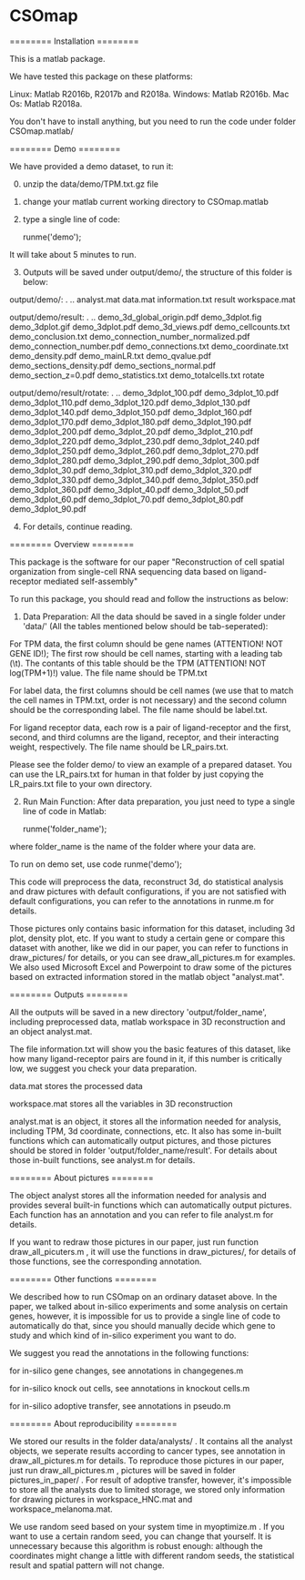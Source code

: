 # CSOmap
======== Installation ========

This is a matlab package. 

We have tested this package on these platforms:

Linux: Matlab R2016b, R2017b and R2018a.
Windows: Matlab R2016b.
Mac Os: Matlab R2018a.

You don't have to install anything, but you need to run the code under folder CSOmap.matlab/

======== Demo ========

We have provided a demo dataset, to run it:

0. unzip the data/demo/TPM.txt.gz file

1. change your matlab current working directory to CSOmap.matlab

2. type a single line of code:

	runme('demo');

It will take about 5 minutes to run.

3. Outputs will be saved under output/demo/, the structure of this folder is below:

output/demo/:
.
..
analyst.mat
data.mat
information.txt
result
workspace.mat

output/demo/result:
.
..
demo_3d_global_origin.pdf
demo_3dplot.fig
demo_3dplot.gif
demo_3dplot.pdf
demo_3d_views.pdf
demo_cellcounts.txt
demo_conclusion.txt
demo_connection_number_normalized.pdf
demo_connection_number.pdf
demo_connections.txt
demo_coordinate.txt
demo_density.pdf
demo_mainLR.txt
demo_qvalue.pdf
demo_sections_density.pdf
demo_sections_normal.pdf
demo_section_z=0.pdf
demo_statistics.txt
demo_totalcells.txt
rotate

output/demo/result/rotate:
.
..
demo_3dplot_100.pdf
demo_3dplot_10.pdf
demo_3dplot_110.pdf
demo_3dplot_120.pdf
demo_3dplot_130.pdf
demo_3dplot_140.pdf
demo_3dplot_150.pdf
demo_3dplot_160.pdf
demo_3dplot_170.pdf
demo_3dplot_180.pdf
demo_3dplot_190.pdf
demo_3dplot_200.pdf
demo_3dplot_20.pdf
demo_3dplot_210.pdf
demo_3dplot_220.pdf
demo_3dplot_230.pdf
demo_3dplot_240.pdf
demo_3dplot_250.pdf
demo_3dplot_260.pdf
demo_3dplot_270.pdf
demo_3dplot_280.pdf
demo_3dplot_290.pdf
demo_3dplot_300.pdf
demo_3dplot_30.pdf
demo_3dplot_310.pdf
demo_3dplot_320.pdf
demo_3dplot_330.pdf
demo_3dplot_340.pdf
demo_3dplot_350.pdf
demo_3dplot_360.pdf
demo_3dplot_40.pdf
demo_3dplot_50.pdf
demo_3dplot_60.pdf
demo_3dplot_70.pdf
demo_3dplot_80.pdf
demo_3dplot_90.pdf

4. For details, continue reading.

======== Overview ========

This package is the software for our paper "Reconstruction of cell spatial organization from single-cell RNA sequencing data based on ligand-receptor mediated self-assembly"

To run this package, you should read and follow the instructions as below:

1. Data Preparation:
All the data should be saved in a single folder under 'data/' (All the tables mentioned below should be tab-seperated): 

  For TPM data, the first column should be gene names (ATTENTION! NOT GENE ID!); The first row should be cell names, starting with a leading tab (\t). The contants of this table should be the TPM (ATTENTION! NOT log(TPM+1)!) value. The file name should be TPM.txt

  For label data, the first columns should be cell names (we use that to match the cell names in TPM.txt, order is not necessary) and the second column should be the corresponding label. The file name should be label.txt.

  For ligand receptor data, each row is a pair of ligand-receptor and the first, second, and third columns are the ligand, receptor, and their interacting weight, respectively. The file name should be LR_pairs.txt.

Please see the folder demo/ to view an example of a prepared dataset. You can use the LR_pairs.txt for human in that folder by just copying the LR_pairs.txt file to your own directory.
 
2. Run Main Function:
After data preparation, you just need to type a single line of code in Matlab: 

    runme('folder_name'); 

where folder_name is the name of the folder where your data are.

To run on demo set, use code runme('demo');

This code will preprocess the data, reconstruct 3d, do statistical analysis and draw pictures with default configurations, if you are not satisfied with default configurations, you can refer to the annotations in runme.m for details.

Those pictures only contains basic information for this dataset, including 3d plot, density plot, etc. If you want to study a certain gene or compare this dataset with another, like we did in our paper, you can refer to functions in draw_pictures/ for details, or you can see draw_all_pictures.m for examples. We also used Microsoft Excel and Powerpoint to draw some of the pictures based on extracted information stored in the matlab object "analyst.mat". 

======== Outputs ========

All the outputs will be saved in a new directory 'output/folder_name', including preprocessed data, matlab workspace in 3D reconstruction and an object analyst.mat.

The file information.txt will show you the basic features of this dataset, like how many ligand-receptor pairs are found in it, if this number is critically low, we suggest you check your data preparation.

data.mat stores the processed data

workspace.mat stores all the variables in 3D reconstruction

analyst.mat is an object, it stores all the information needed for analysis, including TPM, 3d coordinate, connections, etc. It also has some in-built functions which can automatically output pictures, and those pictures should be stored in folder 'output/folder_name/result'. For details about those in-built functions, see analyst.m for details.

======== About pictures ========

The object analyst stores all the information needed for analysis and provides several built-in functions which can automatically output pictures. Each function has an annotation and you can refer to file analyst.m for details.

If you want to redraw those pictures in our paper, just run function draw_all_picuters.m , it will use the functions in draw_pictures/, for details of those functions, see the corresponding annotation.

======== Other functions ========

We described how to run CSOmap on an ordinary dataset above. In the paper, we talked about in-silico experiments and some analysis on certain genes, however, it is impossible for us to provide a single line of code to automatically do that, since you should manually decide which gene to study and which kind of in-silico experiment you want to do. 

We suggest you read the annotations in the following functions:

for in-silico gene changes, see annotations in changegenes.m

for in-silico knock out cells, see annotations in knockout cells.m

for in-silico adoptive transfer, see annotations in pseudo.m

======== About reproducibility ========

We stored our results in the folder data/analysts/ . It contains all the analyst objects, we seperate results according to cancer types, see annotation in draw_all_pictures.m for details. To reproduce those pictures in our paper, just run draw_all_pictures.m , pictures will be saved in folder pictures_in_paper/ . For result of adoptive transfer, however, it's impossible to store all the analysts due to limited storage, we stored only information for drawing pictures in workspace_HNC.mat and workspace_melanoma.mat.

We use random seed based on your system time in myoptimize.m . If you want to use a certain random seed, you can change that yourself. It is unnecessary because this algorithm is robust enough: although the coordinates might change a little with different random seeds, the statistical result and spatial pattern will not change.
